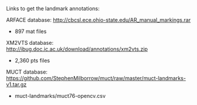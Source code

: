Links to get the landmark annotations:

ARFACE database: http://cbcsl.ece.ohio-state.edu/AR_manual_markings.rar
- 897 mat files

XM2VTS database: http://ibug.doc.ic.ac.uk/download/annotations/xm2vts.zip
- 2,360 pts files

MUCT database: https://github.com/StephenMilborrow/muct/raw/master/muct-landmarks-v1.tar.gz
- muct-landmarks/muct76-opencv.csv